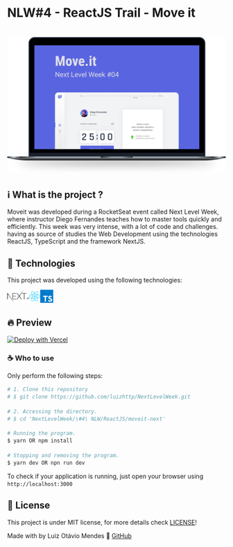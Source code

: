 # NLW#4 - ReactJS Trail - Move it

<h1 align="center">
    <img alt="Move.it" title="Move.it" src=".github/moveit.svg" />
</h1>

## :information_source: What is the project ?

Moveit was developed during a RocketSeat event called Next Level Week, where instructor Diego Fernandes teaches how to master tools quickly and efficiently. This week was very intense, with a lot of code and challenges. having as source of studies the Web Development using the technologies ReactJS, TypeScript and the framework NextJS.

## 🧪 Technologies

This project was developed using the following technologies:

<img align="left" height="30px" alt="Next.js" src=".github/nextjs.svg" />
<img align="left" height="30px" alt="ReactJS" src=".github/react.svg" />
<img align="left" height="30px" alt="TypeScript" src=".github/typescript.svg" />
<br />
<br />

## 🔥 Preview

[![Deploy with Vercel](https://vercel.com/button)][linkvercel]

### ☕️ Who to use

Only perform the following steps:

```bash
# 1. Clone this repository
# $ git clone https://github.com/luizhttp/NextLevelWeek.git

# 2. Accessing the directory.
# $ cd 'NextLevelWeek/\#4\ NLW/ReactJS/moveit-next'

# Running the program.
$ yarn OR npm install

# Stopping and removing the program.
$ yarn dev OR npn run dev
```

To check if your application is running, just open your browser using `http://localhost:3000`

## :memo: License

This project is under MIT license, for more details check [LICENSE][license]!

Made with by Luiz Otávio Mendes :wave: [GitHub][github]

[github]: https://github.com/luizhttps
[license]: https://cogumm.mit-license.org/
[telegram]: https://t.me/luizotavio_ms
[linkvercel]: https://#/
[nextjs]: https://nextjs.org/
[react]: https://reactjs.org
[typescript]: https://www.typescriptlang.org/
